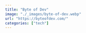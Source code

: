 ```yaml
---
title: "Byte of Dev"
image: "./_images/byte-of-dev.webp"
url: "https://byteofdev.com/"
categories: ["tech"]
---
```

